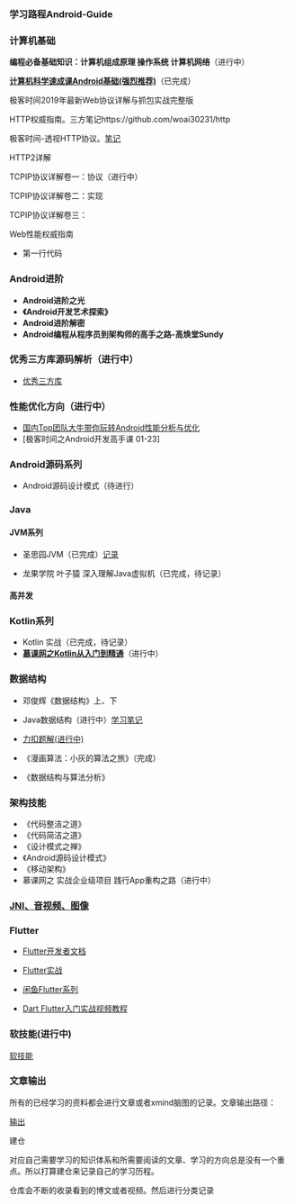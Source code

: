 ### 学习路程Android-Guide

### 计算机基础

**编程必备基础知识：计算机组成原理 操作系统 计算机网络**（进行中）

**[计算机科学速成课Android基础(强烈推荐)](https://www.bilibili.com/video/BV1EW411u7th?p=36&t=154)**（已完成）

极客时间2019年最新Web协议详解与抓包实战完整版

HTTP权威指南。三方笔记https://github.com/woai30231/http

极客时间-透视HTTP协议。[笔记](输出文章/计算机基础/透视HTTP协议.md)

HTTP2详解

TCPIP协议详解卷一：协议（进行中）

TCPIP协议详解卷二：实现

TCPIP协议详解卷三：

Web性能权威指南



* 第一行代码

### Android进阶

* **Android进阶之光**
* **《Android开发艺术探索》**
* **Android进阶解密**
* **Android编程从程序员到架构师的高手之路-高焕堂Sundy**

### 优秀三方库源码解析（进行中）

* [优秀三方库](优秀三方库.md)

### 性能优化方向（进行中）

* [国内Top团队大牛带你玩转Android性能分析与优化](https://coding.imooc.com/class/chapter/308.html#Anchor)
* [极客时间之Android开发高手课 01-23]

### Android源码系列

* Android源码设计模式（待进行）

### Java

#### JVM系列

* 圣思园JVM（已完成）[记录]()

* 龙果学院 叶子猿 深入理解Java虚拟机（已完成，待记录）

#### 高并发

### Kotlin系列

* Kotlin 实战（已完成，待记录）
* **[慕课网之Kotlin从入门到精通](https://coding.imooc.com/class/chapter/398.html#Anchor)**（进行中）

### 数据结构

* 邓俊辉《数据结构》上、下

* Java数据结构（进行中）[学习笔记](https://github.com/kailaisi/data-structure/tree/master/src/datalearning)

* [力扣题解(进行中)](https://github.com/kailaisi/data-structure)

* 《漫画算法：小灰的算法之旅》（完成）

* 《数据结构与算法分析》

### 架构技能

* 《代码整洁之道》
* 《代码简洁之道》
* 《设计模式之禅》
* 《Android源码设计模式》
* 《移动架构》
* 慕课网之 实战企业级项目 践行App重构之路（进行中）

### [JNI、音视频、图像](NDK音视频图像.md)

### Flutter

* [Flutter开发者文档](https://flutter.cn/docs/get-started/install/windows)

* [Flutter实战](https://book.flutterchina.club/chapter2/first_flutter_app.html)

* [闲鱼Flutter系列](https://www.yuque.com/xytech/flutter)

* [Dart Flutter入门实战视频教程](https://www.bilibili.com/video/BV1S4411E7LY?p=31&t=1842)

### 软技能(进行中)

[软技能](软技能.md)

### 文章输出 

所有的已经学习的资料都会进行文章或者xmind脑图的记录。文章输出路径：

[输出](输出文章)

建仓

对应自己需要学习的知识体系和所需要阅读的文章、学习的方向总是没有一个重点。所以打算建仓来记录自己的学习历程。

仓库会不断的收录看到的博文或者视频。然后进行分类记录